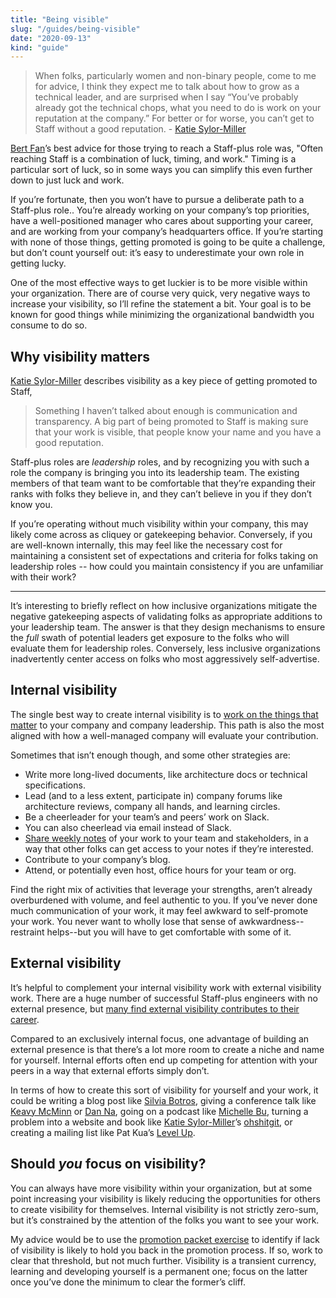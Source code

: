 ```yaml
---
title: "Being visible"
slug: "/guides/being-visible"
date: "2020-09-13"
kind: "guide"
---
```



> When folks, particularly women and non-binary people, come to me for advice, I think they expect me to talk about how to grow as a technical leader, and are surprised when I say “You’ve probably already got the technical chops, what you need to do is work on your reputation at the company.” For better or for worse, you can’t get to Staff without a good reputation.
> \- [Katie Sylor-Miller](/stories/katie-sylor-miller)



[Bert Fan](https://staffeng.com/stories/bert-fan)’s best advice for those trying to reach a Staff-plus role was,
"Often reaching Staff is a combination of luck, timing, and work."
Timing is a particular sort of luck, so in some ways you can simplify this even further down to just luck and work.

If you’re fortunate, then you won’t have to pursue a deliberate path to a Staff-plus role.. You’re already working on your company’s top priorities, have a well-positioned manager who cares about supporting your career, and are working from your company’s headquarters office. If you’re starting with none of those things, getting promoted is going to be quite a challenge, but don’t count yourself out: it’s easy to  underestimate your own role in getting lucky.

One of the most effective ways to get luckier is to be more visible within your organization. There are of course very quick, very negative ways to increase your visibility, so I’ll refine the statement a bit. Your goal is to be known for good things while minimizing the organizational bandwidth you consume to do so.

## Why visibility matters

[Katie Sylor-Miller](https://staffeng.com/stories/katie-sylor-miller) describes visibility as a key piece of getting promoted to Staff,

> Something I haven’t talked about enough is communication and transparency. A big part of being promoted to Staff is making sure that your work is visible, that people know your name and you have a good reputation.

Staff-plus roles are _leadership_ roles, and by recognizing you with such a role the company is bringing you into its leadership team. The existing members of that team want to be comfortable that they’re expanding their ranks with folks they believe in, and they can’t believe in you if they don’t know you.

If you’re operating without much visibility within your company, this may likely come across as cliquey or gatekeeping behavior. Conversely, if you are well-known internally, this may feel like the necessary cost for maintaining a consistent set of expectations and criteria for folks taking on leadership roles -- how could you maintain consistency if you are unfamiliar with their work?

---

It’s interesting to briefly reflect on how inclusive organizations mitigate the negative gatekeeping aspects of validating folks as appropriate additions to your leadership team. The answer is that they design mechanisms to ensure the _full_ swath of potential leaders get exposure to the folks who will evaluate them for leadership roles. Conversely, less inclusive organizations inadvertently center access on folks who most aggressively self-advertise.

## Internal visibility

The single best way to create internal visibility is to [work on the things that matter](https://staffeng.com/guides/work-on-what-matters) to your company and company leadership. This path is also the most aligned with how a well-managed company will evaluate your contribution.

Sometimes that isn’t enough though, and some other strategies are:



*   Write more long-lived documents, like architecture docs or technical specifications.
*   Lead (and to a less extent, participate in) company forums like architecture reviews, company all hands, and learning circles.
*   Be a cheerleader for your team’s and peers’ work on Slack.
*   You can also cheerlead via email instead of Slack.
*   [Share weekly notes](https://lethain.com/weekly-updates/) of your work to your team and stakeholders, in a way that other folks can get access to your notes if they’re interested.
*   Contribute to your company’s blog.
*   Attend, or potentially even host, office hours for your team or org.

Find the right mix of activities that leverage your strengths, aren’t already overburdened with volume, and feel authentic to you. If you’ve never done much communication of your work, it may feel awkward to self-promote your work. You never want to wholly lose that sense of awkwardness--restraint helps--but you will have to get comfortable with some of it.

## External visibility

It’s helpful to complement your internal visibility work with external visibility work. There are a huge number of successful Staff-plus engineers with no external presence, but [many find external visibility contributes to their career](https://staffeng.com/guides/network-of-peers).

Compared to an exclusively internal focus, one advantage of building an external presence is that there’s a lot more room to create a niche and name for yourself. Internal efforts often end up competing for attention with your peers in a way that external efforts simply don’t.

In terms of how to create this sort of visibility for yourself and your work, it could be writing a blog post like [Silvia Botros](https://staffeng.com/stories/silvia-botros), giving a conference talk like [Keavy McMinn](https://staffeng.com/stories/keavy-mcminn) or [Dan Na](https://staffeng.com/stories/dan-na), going on a podcast like [Michelle Bu](https://staffeng.com/stories/michelle-bu), turning a problem into a website and book like [Katie Sylor-Miller](https://staffeng.com/stories/katie-sylor-miller)’s [ohshitgit](https://ohshitgit.com), or creating a mailing list like Pat Kua’s [Level Up](http://levelup.patkua.com).

## Should _you_ focus on visibility?

You can always have more visibility within your organization, but at some point increasing your visibility is likely reducing the opportunities for others to create visibility for themselves. Internal visibility is not strictly zero-sum, but it’s constrained by the attention of the folks you want to see your work.

My advice would be to use the [promotion packet exercise](https://staffeng.com/guides/promo-packets) to identify if lack of visibility is likely to hold you back in the promotion process. If so, work to clear that threshold, but not much further. Visibility is a transient currency, learning and developing yourself is a permanent one; focus on the latter once you’ve done the minimum to clear the former’s cliff.

